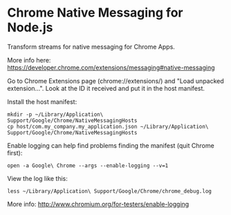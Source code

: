 # Chrome Native Messaging for Node.js

Transform streams for native messaging for Chrome Apps.

More info here: https://developer.chrome.com/extensions/messaging#native-messaging

Go to Chrome Extensions page (chrome://extensions/) and "Load unpacked extension...". Look at the ID it received and put it in the host manifest.

Install the host manifest:

```
mkdir -p ~/Library/Application\ Support/Google/Chrome/NativeMessagingHosts
cp host/com.my_company.my_application.json ~/Library/Application\ Support/Google/Chrome/NativeMessagingHosts
```

Enable logging can help find problems finding the manifest (quit Chrome first):

```
open -a Google\ Chrome --args --enable-logging --v=1
```

View the log like this:

```
less ~/Library/Application\ Support/Google/Chrome/chrome_debug.log
```

More info: http://www.chromium.org/for-testers/enable-logging
